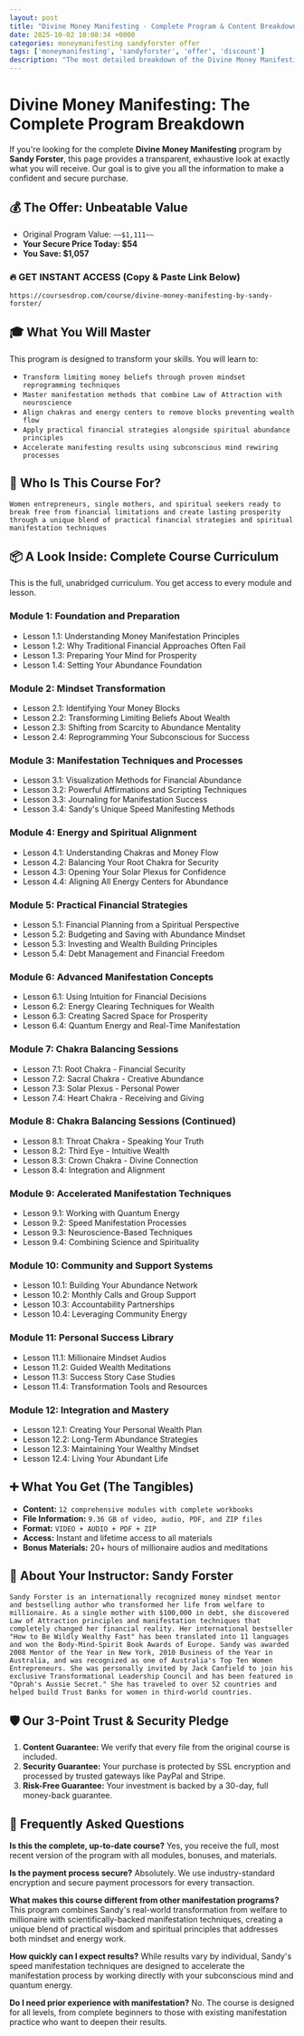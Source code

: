 ```yaml
---
layout: post
title: "Divine Money Manifesting - Complete Program & Content Breakdown (2025)"
date: 2025-10-02 10:08:34 +0000
categories: moneymanifesting sandyforster offer
tags: ['moneymanifesting', 'sandyforster', 'offer', 'discount']
description: "The most detailed breakdown of the Divine Money Manifesting course online. See every module and lesson you'll get. ✅ Secure Payment ✅ 30-Day Guarantee."
---
```



# Divine Money Manifesting: The Complete Program Breakdown

If you're looking for the complete **Divine Money Manifesting** program by **Sandy Forster**, this page provides a transparent, exhaustive look at exactly what you will receive. Our goal is to give you all the information to make a confident and secure purchase.

## 💰 The Offer: Unbeatable Value
- Original Program Value: `~~$1,111~~`
- **Your Secure Price Today: $54**
- **You Save: $1,057**

### 🔥 GET INSTANT ACCESS (Copy & Paste Link Below)
`https://coursesdrop.com/course/divine-money-manifesting-by-sandy-forster/`

## 🎓 What You Will Master
This program is designed to transform your skills. You will learn to:
- `Transform limiting money beliefs through proven mindset reprogramming techniques`
- `Master manifestation methods that combine Law of Attraction with neuroscience`
- `Align chakras and energy centers to remove blocks preventing wealth flow`
- `Apply practical financial strategies alongside spiritual abundance principles`
- `Accelerate manifesting results using subconscious mind rewiring processes`

## 🎯 Who Is This Course For?
`Women entrepreneurs, single mothers, and spiritual seekers ready to break free from financial limitations and create lasting prosperity through a unique blend of practical financial strategies and spiritual manifestation techniques`

## 📦 A Look Inside: Complete Course Curriculum
This is the full, unabridged curriculum. You get access to every module and lesson.

### Module 1: Foundation and Preparation
- Lesson 1.1: Understanding Money Manifestation Principles
- Lesson 1.2: Why Traditional Financial Approaches Often Fail
- Lesson 1.3: Preparing Your Mind for Prosperity
- Lesson 1.4: Setting Your Abundance Foundation

### Module 2: Mindset Transformation
- Lesson 2.1: Identifying Your Money Blocks
- Lesson 2.2: Transforming Limiting Beliefs About Wealth
- Lesson 2.3: Shifting from Scarcity to Abundance Mentality
- Lesson 2.4: Reprogramming Your Subconscious for Success

### Module 3: Manifestation Techniques and Processes
- Lesson 3.1: Visualization Methods for Financial Abundance
- Lesson 3.2: Powerful Affirmations and Scripting Techniques
- Lesson 3.3: Journaling for Manifestation Success
- Lesson 3.4: Sandy's Unique Speed Manifesting Methods

### Module 4: Energy and Spiritual Alignment
- Lesson 4.1: Understanding Chakras and Money Flow
- Lesson 4.2: Balancing Your Root Chakra for Security
- Lesson 4.3: Opening Your Solar Plexus for Confidence
- Lesson 4.4: Aligning All Energy Centers for Abundance

### Module 5: Practical Financial Strategies
- Lesson 5.1: Financial Planning from a Spiritual Perspective
- Lesson 5.2: Budgeting and Saving with Abundance Mindset
- Lesson 5.3: Investing and Wealth Building Principles
- Lesson 5.4: Debt Management and Financial Freedom

### Module 6: Advanced Manifestation Concepts
- Lesson 6.1: Using Intuition for Financial Decisions
- Lesson 6.2: Energy Clearing Techniques for Wealth
- Lesson 6.3: Creating Sacred Space for Prosperity
- Lesson 6.4: Quantum Energy and Real-Time Manifestation

### Module 7: Chakra Balancing Sessions
- Lesson 7.1: Root Chakra - Financial Security
- Lesson 7.2: Sacral Chakra - Creative Abundance
- Lesson 7.3: Solar Plexus - Personal Power
- Lesson 7.4: Heart Chakra - Receiving and Giving

### Module 8: Chakra Balancing Sessions (Continued)
- Lesson 8.1: Throat Chakra - Speaking Your Truth
- Lesson 8.2: Third Eye - Intuitive Wealth
- Lesson 8.3: Crown Chakra - Divine Connection
- Lesson 8.4: Integration and Alignment

### Module 9: Accelerated Manifestation Techniques
- Lesson 9.1: Working with Quantum Energy
- Lesson 9.2: Speed Manifestation Processes
- Lesson 9.3: Neuroscience-Based Techniques
- Lesson 9.4: Combining Science and Spirituality

### Module 10: Community and Support Systems
- Lesson 10.1: Building Your Abundance Network
- Lesson 10.2: Monthly Calls and Group Support
- Lesson 10.3: Accountability Partnerships
- Lesson 10.4: Leveraging Community Energy

### Module 11: Personal Success Library
- Lesson 11.1: Millionaire Mindset Audios
- Lesson 11.2: Guided Wealth Meditations
- Lesson 11.3: Success Story Case Studies
- Lesson 11.4: Transformation Tools and Resources

### Module 12: Integration and Mastery
- Lesson 12.1: Creating Your Personal Wealth Plan
- Lesson 12.2: Long-Term Abundance Strategies
- Lesson 12.3: Maintaining Your Wealthy Mindset
- Lesson 12.4: Living Your Abundant Life

## ➕ What You Get (The Tangibles)
- **Content:** `12 comprehensive modules with complete workbooks`
- **File Information:** `9.36 GB of video, audio, PDF, and ZIP files`
- **Format:** `VIDEO + AUDIO + PDF + ZIP`
- **Access:** Instant and lifetime access to all materials
- **Bonus Materials:** 20+ hours of millionaire audios and meditations

## 👤 About Your Instructor: Sandy Forster
`Sandy Forster is an internationally recognized money mindset mentor and bestselling author who transformed her life from welfare to millionaire. As a single mother with $100,000 in debt, she discovered Law of Attraction principles and manifestation techniques that completely changed her financial reality. Her international bestseller "How to Be Wildly Wealthy Fast" has been translated into 11 languages and won the Body-Mind-Spirit Book Awards of Europe. Sandy was awarded 2008 Mentor of the Year in New York, 2010 Business of the Year in Australia, and was recognized as one of Australia's Top Ten Women Entrepreneurs. She was personally invited by Jack Canfield to join his exclusive Transformational Leadership Council and has been featured in "Oprah's Aussie Secret." She has traveled to over 52 countries and helped build Trust Banks for women in third-world countries.`

## 🛡️ Our 3-Point Trust & Security Pledge
1. **Content Guarantee:** We verify that every file from the original course is included.
2. **Security Guarantee:** Your purchase is protected by SSL encryption and processed by trusted gateways like PayPal and Stripe.
3. **Risk-Free Guarantee:** Your investment is backed by a 30-day, full money-back guarantee.

## 🙋 Frequently Asked Questions

**Is this the complete, up-to-date course?**
Yes, you receive the full, most recent version of the program with all modules, bonuses, and materials.

**Is the payment process secure?**
Absolutely. We use industry-standard encryption and secure payment processors for every transaction.

**What makes this course different from other manifestation programs?**
This program combines Sandy's real-world transformation from welfare to millionaire with scientifically-backed manifestation techniques, creating a unique blend of practical wisdom and spiritual principles that addresses both mindset and energy work.

**How quickly can I expect results?**
While results vary by individual, Sandy's speed manifestation techniques are designed to accelerate the manifestation process by working directly with your subconscious mind and quantum energy.

**Do I need prior experience with manifestation?**
No. The course is designed for all levels, from complete beginners to those with existing manifestation practice who want to deepen their results.